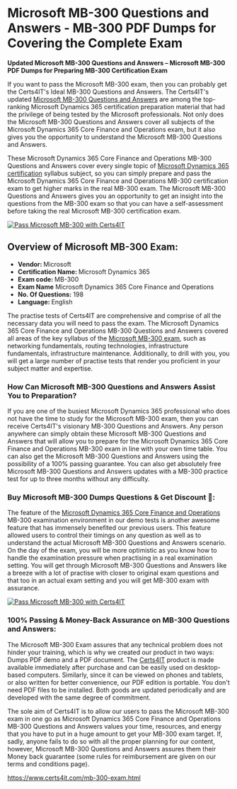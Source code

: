  <h1>Microsoft MB-300 <span class="exam_variation">Questions and Answers</span> - MB-300 PDF Dumps for Covering the Complete Exam </h1>
                    <p><strong>Updated Microsoft MB-300 <span class="exam_variation">Questions and Answers</span> – Microsoft MB-300 PDF Dumps for Preparing MB-300 Certification Exam</strong></p>
                <p>If you want to pass the Microsoft MB-300 exam, then you can probably get the Certs4IT's Ideal MB-300 <span class="exam_variation">Questions and Answers</span>. The Certs4IT's updated 
                    <a href="https://www.certs4it.com/mb-300-exam.html">Microsoft MB-300 <span class="exam_variation">Questions and Answers</span></a> are among the top-ranking Microsoft Dynamics 365 certification preparation material that had the privilege of being tested by the 
                    Microsoft professionals. Not only does the Microsoft MB-300 <span class="exam_variation">Questions and Answers</span> cover all subjects of the Microsoft Dynamics 365 Core Finance and Operations exam, but it 
                    also gives you the opportunity to understand the Microsoft MB-300 <span class="exam_variation">Questions and Answers</span>.</p>
                    <p>These Microsoft Dynamics 365 Core Finance and Operations MB-300 <span class="exam_variation">Questions and Answers</span> cover every single topic of <a href="https://www.certs4it.com/microsoft-dynamics-365-certification-exams.html">Microsoft Dynamics 365 certification</a> syllabus subject, 
                    so you can simply prepare and pass the Microsoft Dynamics 365 Core Finance and Operations MB-300 certification exam to get higher marks in the 
                    real MB-300 exam. The Microsoft MB-300 <span class="exam_variation">Questions and Answers</span> gives you an opportunity to get an insight into the questions from the MB-300 exam so that you can 
                    have a self-assessment before taking the real Microsoft MB-300 certification exam.</p>
                    <p><a href="https://www.certs4it.com/mb-300-exam.html"><img src="https://www.certs4it.com/images/get-now-100-guanteed-success-certs4it.png" class="postImage" alt="Pass Microsoft MB-300 with Certs4IT"></a></p>
                   <h2>Overview of Microsoft MB-300 Exam:</h2>
                    <ul>
                        <li><strong>Vendor: </strong> Microsoft</li>
                        <li><strong>Certification Name: </strong> Microsoft Dynamics 365</li>
                        <li><strong>Exam code: </strong> MB-300</li>
                        <li><strong>Exam Name</strong> Microsoft Dynamics 365 Core Finance and Operations</li>
                        <li><strong>No. Of Questions:</strong> 198 </li>
                        <li><strong>Language: </strong> English</li>
                    </ul>
                    <p>The practise tests of Certs4IT are comprehensive and comprise of all the necessary data you will need to pass the exam. The Microsoft Dynamics 365 Core Finance and Operations 
                    MB-300 <span class="exam_variation">Questions and Answers</span> covered all areas of the key syllabus of the <a href="https://www.certs4it.com/microsoft-certification-exams.html">Microsoft MB-300 exam</a>, such as networking fundamentals, routing technologies, infrastructure fundamentals, 
                    infrastructure maintenance. Additionally, to drill with you, you will get a large number of practise tests that render you proficient in your subject matter and expertise.</p>
                   <h3>How Can Microsoft MB-300 <span class="exam_variation">Questions and Answers</span> Assist You to Preparation?</h3>
                    <p>If you are one of the busiest Microsoft Dynamics 365 professional who does not have the time to study for the Microsoft MB-300 exam, then you can receive Certs4IT's visionary 
                    MB-300 <span class="exam_variation">Questions and Answers</span>. Any person anywhere can simply obtain these Microsoft MB-300 <span class="exam_variation">Questions and Answers</span> that will allow you to prepare for the 
                    Microsoft Dynamics 365 Core Finance and Operations MB-300 exam in line with your own time table. You can also get the Microsoft MB-300 <span class="exam_variation">Questions and Answers</span> using the 
                    possibility of a 100% passing guarantee. You can also get absolutely free Microsoft MB-300 <span class="exam_variation">Questions and Answers</span> updates with a MB-300 practice test for up to 
                    three months without any difficulty.</p>
                   <h3>Buy Microsoft MB-300 Dumps Questions &amp; Get Discount 🤑:</h3>
                    <p>The feature of the <a href="https://www.certs4it.com/mb-300-exam.html">Microsoft Dynamics 365 Core Finance and Operations</a> MB-300 examination environment in our demo tests is another awesome feature that has 
                    immensely benefited our previous users. This feature allowed users to control their timings on any question as well as to understand the actual 
                    Microsoft MB-300 <span class="exam_variation">Questions and Answers</span> scenario. On the day of the exam, you will be more optimistic as you know how to handle the examination pressure when practising in a 
                    real examination setting. You will get through Microsoft MB-300 <span class="exam_variation">Questions and Answers</span> like a breeze with a lot of practise with closer to original exam questions and that 
                    too in an actual exam setting and you will get MB-300 exam with assurance.</p>
                    <p><a href="https://www.certs4it.com/mb-300-exam.html"><img src="https://www.certs4it.com/images/Get-Now-100-Real-Valid-Exam-Certs4IT.jpeg" alt="Pass Microsoft MB-300 with Certs4IT"></a></p>
                     <h3>100% Passing &amp; Money-Back Assurance on MB-300 <span class="exam_variation">Questions and Answers</span>:</h3>
                    <p>The Microsoft MB-300 Exam assures that any technical problem does not hinder your training, which is why we created our product in two ways: Dumps PDF demo and a 
                    PDF document.  The <a href="https://www.certs4it.com/">Certs4IT</a> product is made available immediately after purchase and can be easily used on desktop-based computers. Similarly, since it can be viewed 
                    on phones and tablets, or also written for better convenience, our PDF edition is portable. You don't need PDF files to be installed. Both goods are updated 
                    periodically and are developed with the same degree of commitment.</p>
                    <p> The sole aim of Certs4IT is to allow our users to pass the Microsoft MB-300 exam in one go as Microsoft Dynamics 365 Core Finance and Operations 
                    MB-300 <span class="exam_variation">Questions and Answers</span> values your time, resources, and energy that you have to put in a huge amount to get your MB-300 exam target. If, sadly, anyone fails to 
                    do so with all the proper planning for our content, however, Microsoft MB-300 <span class="exam_variation">Questions and Answers</span> assures them their Money back guarantee (some rules for reimbursement are given 
                    on our terms and conditions page).</p>
                    <a href="https://www.certs4it.com/mb-300-exam.html">https://www.certs4it.com/mb-300-exam.html</a>
               
